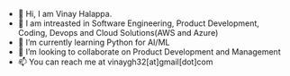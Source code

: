 - 👋 Hi, I am Vinay Halappa. 
- 👀 I am intreasted in Software Engineering, Product Development, Coding, Devops and Cloud Solutions(AWS and Azure)
- 🌱 I’m currently learning Python for AI/ML
- 💞️ I’m looking to collaborate on Product Development and Management 
- 📫 You can reach me at vinaygh32[at]gmail[dot]com

<!---
vhalappa/vhalappa is a ✨ special ✨ repository because its `README.md` (this file) appears on your GitHub profile.
You can click the Preview link to take a look at your changes.
--->

